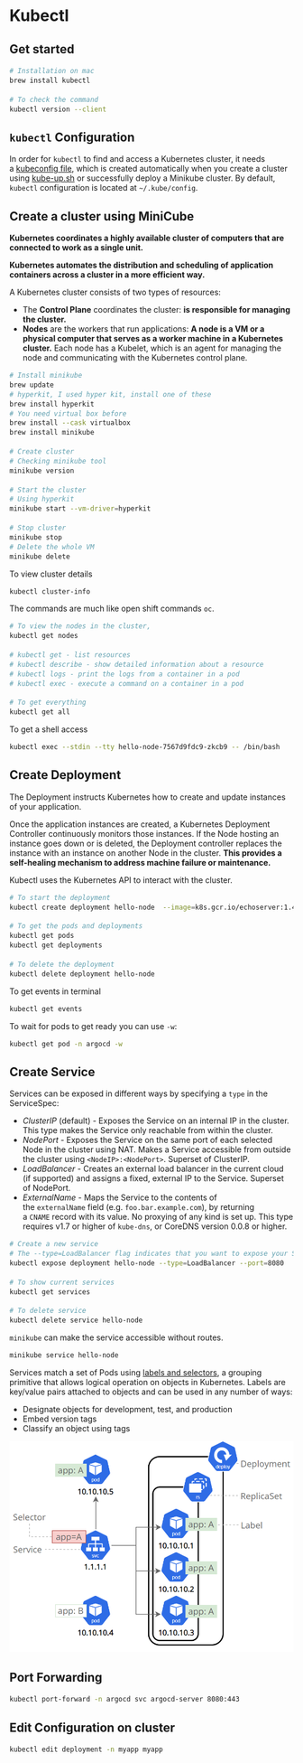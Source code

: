# Kubectl

## Get started

```bash
# Installation on mac
brew install kubectl

# To check the command
kubectl version --client
```

## `kubectl` Configuration

In order for `kubectl` to find and access a Kubernetes cluster, it needs a [kubeconfig file](https://kubernetes.io/docs/concepts/configuration/organize-cluster-access-kubeconfig/), which is created automatically when you create a cluster using [kube-up.sh](https://github.com/kubernetes/kubernetes/blob/master/cluster/kube-up.sh) or successfully deploy a Minikube cluster. By default, `kubectl` configuration is located at `~/.kube/config`.

## Create a cluster using MiniCube

**Kubernetes coordinates a highly available cluster of computers that are connected to work as a single unit.**

**Kubernetes automates the distribution and scheduling of application containers across a cluster in a more efficient way.**

A Kubernetes cluster consists of two types of resources:

- The **Control Plane** coordinates the cluster: **is responsible for managing the cluster.**
- **Nodes** are the workers that run applications: **A node is a VM or a physical computer that serves as a worker machine in a Kubernetes cluster.** Each node has a Kubelet, which is an agent for managing the node and communicating with the Kubernetes control plane.

```bash
# Install minikube 
brew update
# hyperkit, I used hyper kit, install one of these
brew install hyperkit
# You need virtual box before
brew install --cask virtualbox
brew install minikube

# Create cluster
# Checking minikube tool
minikube version

# Start the cluster
# Using hyperkit 
minikube start --vm-driver=hyperkit

# Stop cluster
minikube stop
# Delete the whole VM 
minikube delete
```

To view cluster details

```bash
kubectl cluster-info
```

The commands are much like open shift commands `oc`.

```bash
# To view the nodes in the cluster,
kubectl get nodes

# kubectl get - list resources
# kubectl describe - show detailed information about a resource
# kubectl logs - print the logs from a container in a pod
# kubectl exec - execute a command on a container in a pod

# To get everything
kubectl get all
```

To get a shell access

```bash
kubectl exec --stdin --tty hello-node-7567d9fdc9-zkcb9 -- /bin/bash
```

## Create  Deployment

The Deployment instructs Kubernetes how to create and update instances of your application.

Once the application instances are created, a Kubernetes Deployment Controller continuously monitors those instances. If the Node hosting an instance goes down or is deleted, the Deployment controller replaces the instance with an instance on another Node in the cluster. **This provides a self-healing mechanism to address machine failure or maintenance.**

Kubectl uses the Kubernetes API to interact with the cluster.

```bash
# To start the deployment 
kubectl create deployment hello-node  --image=k8s.gcr.io/echoserver:1.4

# To get the pods and deployments
kubectl get pods
kubectl get deployments

# To delete the deployment
kubectl delete deployment hello-node
```

To get events in terminal

```bash
kubectl get events
```

To wait for pods to get ready you can use `-w`:

```bash
kubectl get pod -n argocd -w
```

## Create Service

Services can be exposed in different ways by specifying a `type` in the ServiceSpec:

- *ClusterIP* (default) - Exposes the Service on an internal IP in the cluster. This type makes the Service only reachable from within the cluster.
- *NodePort* - Exposes the Service on the same port of each selected Node in the cluster using NAT. Makes a Service accessible from outside the cluster using `<NodeIP>:<NodePort>`. Superset of ClusterIP.
- *LoadBalancer* - Creates an external load balancer in the current cloud (if supported) and assigns a fixed, external IP to the Service. Superset of NodePort.
- *ExternalName* - Maps the Service to the contents of the `externalName` field (e.g. `foo.bar.example.com`), by returning a `CNAME` record with its value. No proxying of any kind is set up. This type requires v1.7 or higher of `kube-dns`, or CoreDNS version 0.0.8 or higher.

```bash
# Create a new service
# The --type=LoadBalancer flag indicates that you want to expose your Service outside of the cluster.
kubectl expose deployment hello-node --type=LoadBalancer --port=8080

# To show current services
kubectl get services

# To delete service
kubectl delete service hello-node
```

`minikube` can make the service accessible without routes.

```bash
minikube service hello-node
```

Services match a set of Pods using [labels and selectors](https://kubernetes.io/docs/concepts/overview/working-with-objects/labels), a grouping primitive that allows logical operation on objects in Kubernetes. Labels are key/value pairs attached to objects and can be used in any number of ways:

- Designate objects for development, test, and production
- Embed version tags
- Classify an object using tags

![Untitled](Kubernetes/Kubectl%2015099/Untitled.png)

## Port Forwarding

```bash
kubectl port-forward -n argocd svc argocd-server 8080:443
```

## Edit Configuration on cluster

```bash
kubectl edit deployment -n myapp myapp
```